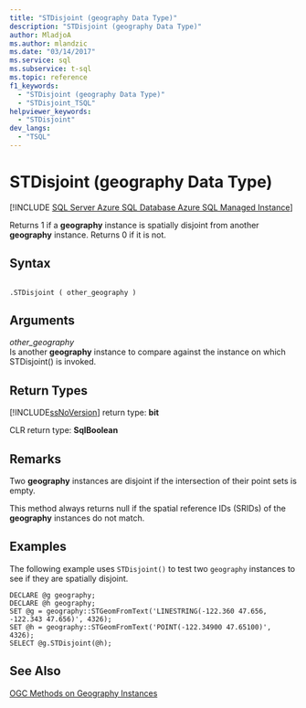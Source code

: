 ```yaml
---
title: "STDisjoint (geography Data Type)"
description: "STDisjoint (geography Data Type)"
author: MladjoA
ms.author: mlandzic
ms.date: "03/14/2017"
ms.service: sql
ms.subservice: t-sql
ms.topic: reference
f1_keywords:
  - "STDisjoint (geography Data Type)"
  - "STDisjoint_TSQL"
helpviewer_keywords:
  - "STDisjoint"
dev_langs:
  - "TSQL"
---
```

# STDisjoint (geography Data Type)
[!INCLUDE [SQL Server Azure SQL Database Azure SQL Managed Instance](../../includes/applies-to-version/sql-asdb-asdbmi.md)]

  Returns 1 if a **geography** instance is spatially disjoint from another **geography** instance. Returns 0 if it is not.  
  
## Syntax  
  
```  
  
.STDisjoint ( other_geography )  
```  
  
## Arguments
 *other_geography*  
 Is another **geography** instance to compare against the instance on which STDisjoint() is invoked.  
  
## Return Types  
 [!INCLUDE[ssNoVersion](../../includes/ssnoversion-md.md)] return type: **bit**  
  
 CLR return type: **SqlBoolean**  
  
## Remarks  
 Two **geography** instances are disjoint if the intersection of their point sets is empty.  
  
 This method always returns null if the spatial reference IDs (SRIDs) of the **geography** instances do not match.  
  
## Examples  
 The following example uses `STDisjoint()` to test two `geography` instances to see if they are spatially disjoint.  
  
```  
DECLARE @g geography;  
DECLARE @h geography;  
SET @g = geography::STGeomFromText('LINESTRING(-122.360 47.656, -122.343 47.656)', 4326);  
SET @h = geography::STGeomFromText('POINT(-122.34900 47.65100)', 4326);  
SELECT @g.STDisjoint(@h);  
```  
  
## See Also  
 [OGC Methods on Geography Instances](../../t-sql/spatial-geography/ogc-methods-on-geography-instances.md)  
  
  
